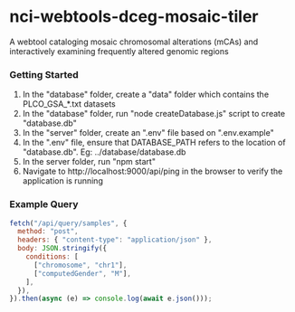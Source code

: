 # nci-webtools-dceg-mosaic-tiler

A webtool cataloging mosaic chromosomal alterations (mCAs) and interactively examining frequently altered genomic regions

### Getting Started

1. In the "database" folder, create a "data" folder which contains the PLCO_GSA\_\*.txt datasets
2. In the "database" folder, run "node createDatabase.js" script to create "database.db"
3. In the "server" folder, create an ".env" file based on ".env.example"
4. In the ".env" file, ensure that DATABASE_PATH refers to the location of "database.db". Eg: ../database/database.db
5. In the server folder, run "npm start"
6. Navigate to http://localhost:9000/api/ping in the browser to verify the application is running

### Example Query

```js
fetch("/api/query/samples", {
  method: "post",
  headers: { "content-type": "application/json" },
  body: JSON.stringify({
    conditions: [
      ["chromosome", "chr1"],
      ["computedGender", "M"],
    ],
  }),
}).then(async (e) => console.log(await e.json()));
```
